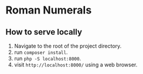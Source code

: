 # Roman Numerals
## How to serve locally

1) Navigate to the root of the project directory.
2) run ```composer install```.
3) run ```php -S localhost:8000```.
4) visit ```http://localhost:8000/``` using a web browser.
